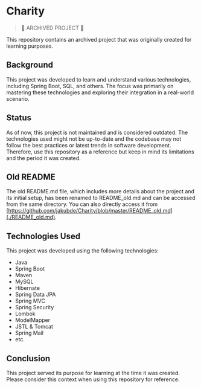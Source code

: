 # Charity

> 🚨 ARCHIVED PROJECT 🚨

This repository contains an archived project that was originally created for learning purposes. 

## Background

This project was developed to learn and understand various technologies, including Spring Boot, SQL, and others. The focus was primarily on mastering these technologies and exploring their integration in a real-world scenario.

## Status

As of now, this project is not maintained and is considered outdated. The technologies used might not be up-to-date and the codebase may not follow the best practices or latest trends in software development. Therefore, use this repository as a reference but keep in mind its limitations and the period it was created.

## Old README

The old README.md file, which includes more details about the project and its initial setup, has been renamed to README_old.md and can be accessed from the same directory. You can also directly access it from [https://github.com/jakubde/Charity/blob/master/README_old.md](./README_old.md).

## Technologies Used

This project was developed using the following technologies:

- Java
- Spring Boot
- Maven
- MySQL
- Hibernate
- Spring Data JPA
- Spring MVC
- Spring Security
- Lombok
- ModelMapper
- JSTL & Tomcat
- Spring Mail
- etc.

## Conclusion

This project served its purpose for learning at the time it was created. Please consider this context when using this repository for reference.